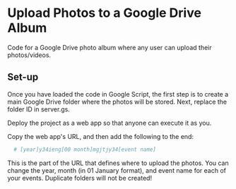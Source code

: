 
# Upload Photos to a Google Drive Album

Code for a Google Drive photo album where any user can upload their photos/videos.






## Set-up

Once you have loaded the code in Google Script, the first step is to create a main Google Drive folder where the photos will be stored. Next, replace the folder ID in server.gs.

Deploy the project as a web app so that anyone can execute it as you.

Copy the web app's URL, and then add the following to the end:

```bash
  # [year]y34ieng[00 month]mgjtjy34[event name]
```

This is the part of the URL that defines where to upload the photos. You can change the year, month (in 01 January format), and event name for each of your events. Duplicate folders will not be created!
